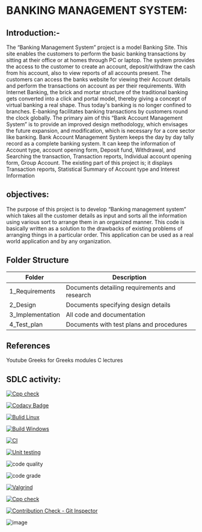 # BANKING MANAGEMENT SYSTEM:

## Introduction:-

The “Banking Management System” project is a model Banking Site. This site enables the customers to perform the basic banking transactions by sitting at their office or at homes through PC or laptop. The system provides the access to the customer to create an account, deposit/withdraw the cash from his account, also to view reports of all accounts present. The customers can access the banks website for viewing their Account details and perform the transactions on account as per their requirements. With Internet Banking, the brick and mortar structure of the traditional banking gets converted into a click and portal model, thereby giving a concept of virtual banking a real shape. Thus today's banking is no longer confined to branches. E-banking facilitates banking transactions by customers round the clock globally. The primary aim of this “Bank Account Management System” is to provide an improved design methodology, which envisages the future expansion, and modification, which is necessary for a core sector like banking.
Bank Account Management System keeps the day by day tally record as a complete banking system. It can keep the information of Account type, account opening form, Deposit fund, Withdrawal, and Searching the transaction, Transaction reports, Individual account opening form, Group Account. The existing part of this project is; it displays Transaction reports, Statistical Summary of Account type and Interest Information
 ## objectives:
The purpose of this project is to develop “Banking management system” which takes all the customer details as input and sorts all the information using various sort to arrange them in an organized manner. This code is basically written as a solution to the drawbacks of existing problems of arranging things in a particular order. This application can be used as a real world application and by any organization.


 

## Folder Structure

| Folder | Description |
| --------- | ----------- |
| 1_Requirements | Documents detailing requirements and research |
| 2_Design | Documents specifying design details |
| 3_Implementation | All code and documentation |
| 4_Test_plan |	Documents with test plans and procedures |

## References
Youtube
Greeks for Greeks
modules C lectures

## SDLC activity:

[![Cpp check](https://github.com/RutikMahajan/M1_Banking_management_system_Util/actions/workflows/Cpp%20check.yml/badge.svg)](https://github.com/RutikMahajan/M1_Banking_management_system_Util/actions/workflows/Cpp%20check.yml)

[![Codacy Badge](https://app.codacy.com/project/badge/Grade/e645ec83082d41518de63594a89d41b3)](https://www.codacy.com/gh/RutikMahajan/M1_Banking_management_system_app/dashboard?utm_source=github.com&amp;utm_medium=referral&amp;utm_content=RutikMahajan/M1_Banking_management_system_app&amp;utm_campaign=Badge_Grade)

[![Bulid Linux](https://github.com/pavankumar2266/M1_Banking_management_system_Util/actions/workflows/Bulid%20Linux.yml/badge.svg)](https://github.com/pavankumar2266/M1_Banking_management_system_Util/actions/workflows/Bulid%20Linux.yml)

[![Build Windows](https://github.com/RutikMahajan/M1_Banking_management_system_Util/actions/workflows/Build%20windows.yml/badge.svg)](https://github.com/RutikMahajan/M1_Banking_management_system_Util/actions/workflows/Build%20windows.yml)

[![CI](https://github.com/pavankumar2266/M1_Banking_management_system_app/actions/workflows/main.yml/badge.svg)](https://github.com/RutikMahajan/M1_Banking_management_system_app/actions/workflows/main.yml)

[![Unit testing](https://github.com/RutikMahajan/M1_Banking_management_system_Util/actions/workflows/Unit%20testing.yml/badge.svg)](https://github.com/RutikMahajan/M1_Banking_management_system_Util/actions/workflows/Unit%20testing.yml)

![code quality](https://api.codiga.io/project/31168/score/svg)

![code grade](https://api.codiga.io/project/31168/status/svg)

[![Valgrind](https://github.com/RutikMahajan/M1_Banking_management_system_Util/actions/workflows/Valgrind.yml/badge.svg)](https://github.com/RutikMahajan/M1_Banking_management_system_Util/actions/workflows/Valgrind.yml)

[![Cpp check](https://github.com/RutikMahajan/M1_Banking_management_system_Util/actions/workflows/Cpp%20check.yml/badge.svg)](https://github.com/RutikMahajan/M1_Banking_management_system_Util/actions/workflows/Cpp%20check.yml)

[![Contribution Check - Git Inspector](https://github.com/pavankumar2266/M1_Banking_management_system_app/actions/workflows/check.yml/badge.svg)](https://github.com/pavankumar2266/M1_Banking_management_system_app/actions/workflows/check.yml)

![image](https://user-images.githubusercontent.com/101515020/161108367-f11729d0-ecb2-4849-897c-35cc2f6e58a5.png)


